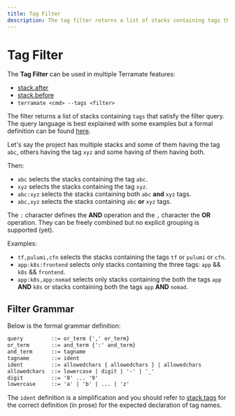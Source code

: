 ```yaml
---
title: Tag Filter
description: The tag filter returns a list of stacks containing tags that satisfy the filter query.
---
```


# Tag Filter

The **Tag Filter** can be used in multiple Terramate features:

- [stack.after](../stacks/configuration.md#stackafter-setstringoptional)
- [stack.before](../stacks/configuration.md#stackbefore-setstringoptional)
- `terramate <cmd> --tags <filter>`

The filter returns a list of stacks containing `tags` that satisfy the filter
query. The query language is best explained with some examples but a formal
definition can be found [here](#filter-grammar).

Let's say the project has multiple stacks and some of them having the tag `abc`,
others having the tag `xyz` and some having of them having both.

Then:

- `abc` selects the stacks containing the tag `abc`.
- `xyz` selects the stacks containing the tag `xyz`.
- `abc:xyz` selects the stacks containing both `abc` **and** `xyz` tags.
- `abc,xyz` selects the stacks containing `abc` **or** `xyz` tags.

The `:` character defines the **AND** operation and the `,` character the **OR**
operation. They can be freely combined but no explicit grouping is supported (yet).

Examples:

- `tf,pulumi,cfn` selects the stacks containing the tags `tf` or `pulumi` or `cfn`.
- `app:k8s:frontend` selects only stacks containing the three tags: `app` && `k8s` && `frontend`.
- `app:k8s,app:nomad` selects only stacks containing the both the tags
`app` **AND** `k8s` or stacks containing both the tags `app` **AND** `nomad`.

## Filter Grammar

Below is the formal grammar definition:

```txt
query         ::= or_term {',' or_term}
or_term       ::= and_term {':' and_term}
and_term      ::= tagname
tagname       ::= ident
ident         ::= allowedchars { allowedchars } | allowedchars
allowedchars  ::= lowercase | digit | '-' | '_'
digit         ::= '0' ... '9'
lowercase     ::= 'a' | 'b' | ... | 'z'
```

The `ident` definition is a simplification and you should refer to
[stack.tags](../stacks/configuration.md#stacktags-setstringoptional) for the correct definition
(in prose) for the expected declaration of tag names.
